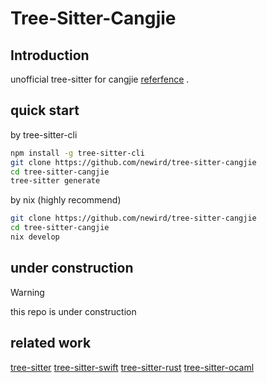 # Tree-Sitter-Cangjie

## Introduction

unofficial tree-sitter for cangjie [referfence](https://developer.huawei.com/consumer/cn/doc/cangjie-guides-V5/cj-lan-spec-V5) .

## quick start

by tree-sitter-cli

```bash
npm install -g tree-sitter-cli 
git clone https://github.com/newird/tree-sitter-cangjie 
cd tree-sitter-cangjie 
tree-sitter generate 
```

by nix (highly recommend)

```bash
git clone https://github.com/newird/tree-sitter-cangjie 
cd tree-sitter-cangjie 
nix develop
```

## under construction

> [!WARNING]
> this repo is under construction

## related work

[tree-sitter](https://github.com/tree-sitter/tree-sitter)
[tree-sitter-swift](https://github.com/alex-pinkus/tree-sitter-swift)
[tree-sitter-rust](https://github.com/tree-sitter/tree-sitter-rust)
[tree-sitter-ocaml](https://github.com/tree-sitter/tree-sitter-ocaml)
